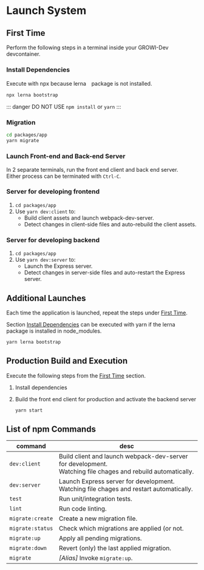 # Launch System

## First Time

Perform the following steps in a terminal inside your GROWI-Dev devcontainer.

### Install Dependencies

Execute with npx because lerna　package is not installed.

``` bash
npx lerna bootstrap
```

::: danger
DO NOT USE `npm install` or `yarn`
:::

### Migration

``` bash
cd packages/app
yarn migrate
```

### Launch Front-end and Back-end Server

In 2 separate terminals, run the front end client and back end server.  
Either process can be terminated with `Ctrl-C`.

### Server for developing frontend

1. `cd packages/app`
1. Use `yarn dev:client` to:
   - Build client assets and launch webpack-dev-server.
   - Detect changes in client-side files and auto-rebuild the client assets.

### Server for developing backend

1. `cd packages/app`
1. Use `yarn dev:server` to:
   - Launch the Express server.
   - Detect changes in server-side files and auto-restart the Express server.


## Additional Launches

Each time the application is launched, repeat the steps under [First Time](#first-time).

Section [Install Dependencies](#install-dependencies) can be executed with yarn if the lerna package is installed in node_modules.

``` bash
yarn lerna bootstrap
```

## Production Build and Execution

Execute the following steps from the [First Time](#first-time) section.

1. Install dependencies
1. Build the front end client for production and activate the backend server

    ```bash
    yarn start
    ```

## List of npm Commands

|command|desc|
|--|--|
|`dev:client`|Build client and launch webpack-dev-server for development.<br>Watching file chages and rebuild automatically.|
|`dev:server`|Launch Express server for development.<br>Watching file chages and restart automatically.|
|`test`|Run unit/integration tests.|
|`lint`|Run code linting.|
|`migrate:create`|Create a new migration file.|
|`migrate:status`|Check which migrations are applied (or not.|
|`migrate:up`|Apply all pending migrations.|
|`migrate:down`|Revert (only) the last applied migration.|
|`migrate`|*[Alias]* Invoke `migrate:up`.|
